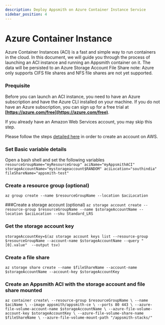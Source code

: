 ```yaml
---
description: Deploy Appsmith on Azure Container Instance Service
sidebar_position: 4
---
```


# Azure Container Instance
Azure Container Instances (ACI) is a fast and simple way to run containers in the cloud.
In this document, we will guide you through the process of launching an ACI instance and running an Appsmith container on it. The data will be persisted to an Azure Storage Account File Share 
note: Azure only supports CIFS file shares and NFS file shares are not yet supported.

### Prequisite
Before you can launch an ACI instance, you need to have an Azure subscription and have the Azure CLI installed on your machine. If you do not have an Azure subscription, you can sign up for a free trial at **[https://azure.com/free](https://azure.com/free)**.

If you already have an Amazon Web Services account, you may skip this step.

Please follow the steps [detailed here](https://aws.amazon.com/premiumsupport/knowledge-center/create-and-activate-aws-account/) in order to create an account on AWS.


### Set Basic variable details
Open a bash shell and set the following variables
`
resourceGroupName="myResourceGroup"
aciName="myAppsmithACI"
storageAccountName="mystorageaccount$RANDOM"
aciLocation="southindia"  
fileShareName="appsmith-test"
`
### Create a resource group (optional)

`az group create --name $resourceGroupName --location $aciLocation`

###Create a storage account (optional)
`az storage account create --resource-group $resourceGroupName --name $storageAccountName --location $aciLocation --sku Standard_LRS`
### Get the storage account key
`storageAccountKey=$(az storage account keys list --resource-group $resourceGroupName --account-name $storageAccountName --query "[0].value"  --output tsv)`

### Create a file share
`az storage share create --name $fileShareName --account-name $storageAccountName --account-key $storageAccountKey`

### Create an Appsmith ACI with the storage account and file share mounted
`az container create\
 --resource-group $resourceGroupName \
 --name $aciName \
 --image appsmith/appsmith-ce \
 --ports 80 443 \
 --azure-file-volume-account-name $storageAccountName \
 --azure-file-volume-account-key $storageAccountKey \
 --azure-file-volume-share-name $fileShareName \
 --azure-file-volume-mount-path "/appsmith-stacks/"`
